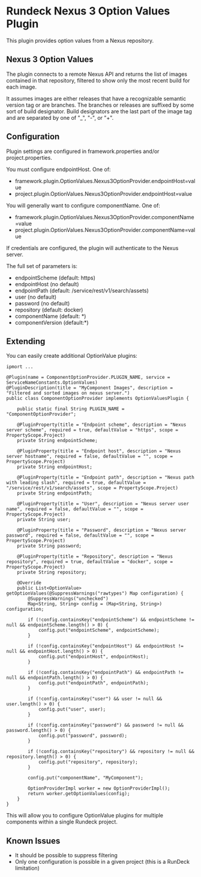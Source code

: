 # Rundeck Nexus 3 Option Values Plugin

This plugin provides option values from a Nexus repository.

## Nexus 3 Option Values

The plugin connects to a remote Nexus API and returns the list of images
contained in that repository, filtered to show only the most recent build
for each image.

It assumes images are either releases that have a recognizable semantic
version tag or are branches. The branches or releases are suffixed by some
sort of build designator. Build designators are the last part of the image
tag and are separated by one of "_", "-", or "+".

## Configuration

Plugin settings are configured in framework.properties and/or project.properties.

You must configure endpointHost. One of:

 - framework.plugin.OptionValues.Nexus3OptionProvider.endpointHost=value
 - project.plugin.OptionValues.Nexus3OptionProvider.endpointHost=value

You will generally want to configure componentName. One of:

 - framework.plugin.OptionValues.Nexus3OptionProvider.componentName=value
 - project.plugin.OptionValues.Nexus3OptionProvider.componentName=value
 
If credentials are configured, the plugin will authenticate to the Nexus server.
 
 The full set of parameters is:
 
 - endpointScheme (default: https)
 - endpointHost (no default)
 - endpointPath (default: /service/rest/v1/search/assets)
 - user (no default)
 - password (no default)
 - repository (default: docker)
 - componentName (default: *)
 - componentVersion (default:*)

## Extending

You can easily create additional OptionValue plugins:

```
ipmort ...

@Plugin(name = ComponentOptionProvider.PLUGIN_NAME, service = ServiceNameConstants.OptionValues)
@PluginDescription(title = "MyComponent Images", description = "Filtered and sorted images on nexus server.")
public class ComponentOptionProvider implements OptionValuesPlugin {
  
	public static final String PLUGIN_NAME = "ComponentOptionProvider";

	@PluginProperty(title = "Endpoint scheme", description = "Nexus server scheme", required = true, defaultValue = "https", scope = PropertyScope.Project)
	private String endpointScheme;

	@PluginProperty(title = "Endpoint host", description = "Nexus server hostname", required = false, defaultValue = "", scope = PropertyScope.Project)
	private String endpointHost;

	@PluginProperty(title = "Endpoint path", description = "Nexus path with leading slash", required = true, defaultValue = "/service/rest/v1/search/assets", scope = PropertyScope.Project)
	private String endpointPath;

	@PluginProperty(title = "User", description = "Nexus server user name", required = false, defaultValue = "", scope = PropertyScope.Project)
	private String user;

	@PluginProperty(title = "Password", description = "Nexus server password", required = false, defaultValue = "", scope = PropertyScope.Project)
	private String password;

	@PluginProperty(title = "Repository", description = "Nexus repository", required = true, defaultValue = "docker", scope = PropertyScope.Project)
	private String repository;

	@Override
	public List<OptionValue> getOptionValues(@SuppressWarnings("rawtypes") Map configuration) {
		@SuppressWarnings("unchecked")
		Map<String, String> config = (Map<String, String>) configuration;

		if (!config.containsKey("endpointScheme") && endpointScheme != null && endpointScheme.length() > 0) {
			config.put("endpointScheme", endpointScheme);
		}

		if (!config.containsKey("endpointHost") && endpointHost != null && endpointHost.length() > 0) {
			config.put("endpointHost", endpointHost);
		}

		if (!config.containsKey("endpointPath") && endpointPath != null && endpointPath.length() > 0) {
			config.put("endpointPath", endpointPath);
		}

		if (!config.containsKey("user") && user != null && user.length() > 0) {
			config.put("user", user);
		}

		if (!config.containsKey("password") && password != null && password.length() > 0) {
			config.put("password", password);
		}

		if (!config.containsKey("repository") && repository != null && repository.length() > 0) {
			config.put("repository", repository);
		}

		config.put("componentName", "MyComponent");

		OptionProviderImpl worker = new OptionProviderImpl();
		return worker.getOptionValues(config);
	}
}
 ```
 
 This will allow you to configure OptionValue plugins for multiple components within a single Rundeck project.
 
## Known Issues

 - It should be possible to suppress filtering
 - Only one configuration is possible in a given project (this is a RunDeck limitation)
 
